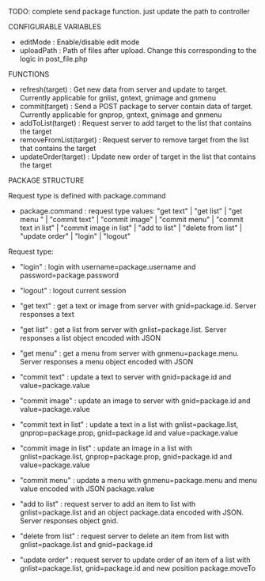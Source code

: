 TODO: complete send package function. just update the path to controller



CONFIGURABLE VARIABLES

 - editMode                 : Enable/disable edit mode
 - uploadPath               : Path of files after upload. Change this corresponding to the logic in post_file.php

FUNCTIONS

 - refresh(target)          : Get new data from server and update to target. Currently applicable for gnlist, gntext, gnimage and gnmenu
 - commit(target)           : Send a POST package to server contain data of target. Currently applicable for gnprop, gntext, gnimage and gnmenu
 - addToList(target)        : Request server to add target to the list that contains the target
 - removeFromList(target)   : Request server to remove target from the list that contains the target
 - updateOrder(target)      : Update new order of target in the list that contains the target

PACKAGE STRUCTURE

 Request type is defined with package.command
 
 - package.command  : request type
    values: "get text" | "get list" | "get menu " | "commit text" | "commit image" | "commit menu" | "commit text in list" | "commit image in list" | "add to list" | "delete from list" | "update order" | "login" | "logout"
    
 Request type:
 
 - "login"                  : login with username=package.username and password=package.password
 - "logout"                 : logout current session
    
 - "get text"               : get a text or image from server with gnid=package.id. Server responses a text
 - "get list"               : get a list from server with gnlist=package.list. Server responses a list object encoded with JSON
 - "get menu"               : get a menu from server with gnmenu=package.menu. Server responses a menu object encoded with JSON
 
 - "commit text"            : update a text to server with gnid=package.id and value=package.value
 - "commit image"           : update an image to server with gnid=package.id and value=package.value
 - "commit text in list"    : update a text in a list with gnlist=package.list, gnprop=package.prop, gnid=package.id and value=package.value
 - "commit image in list"   : update an image in a list with gnlist=package.list, gnprop=package.prop, gnid=package.id and value=package.value
 - "commit menu"            : update a menu with gnmenu=package.menu and menu value encoded with JSON package.value
 
 - "add to list"            : request server to add an item to list with gnlist=package.list and an object package.data encoded with JSON. Server responses
                              object gnid.
 - "delete from list"       : request server to delete an item from list with gnlist=package.list and gnid=package.id
 - "update order"           : request server to update order of an item of a list with gnlist=package.list, gnid=package.id and new position package.moveTo
